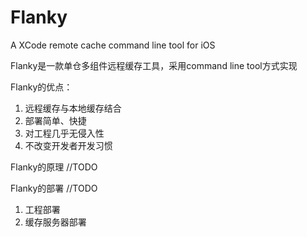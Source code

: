 # Flanky
A XCode remote cache command line tool for iOS

Flanky是一款单仓多组件远程缓存工具，采用command line tool方式实现

Flanky的优点：
1. 远程缓存与本地缓存结合
2. 部署简单、快捷
3. 对工程几乎无侵入性
4. 不改变开发者开发习惯

Flanky的原理 //TODO

Flanky的部署 //TODO
1. 工程部署
2. 缓存服务器部署






